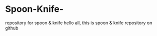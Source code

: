 # Spoon-Knife-
repository for spoon &amp; knife
hello all, this is spoon & knife repository on github
